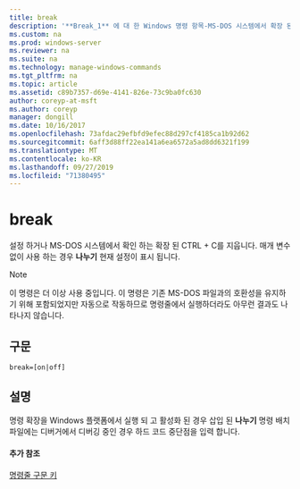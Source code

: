 ```yaml
---
title: break
description: '**Break_1** 에 대 한 Windows 명령 항목-MS-DOS 시스템에서 확장 된 CTRL + C 검사를 설정 하거나 해제 합니다. 매개 변수 없이 사용 하는 경우 **나누기** 현재 설정이 표시 됩니다. '
ms.custom: na
ms.prod: windows-server
ms.reviewer: na
ms.suite: na
ms.technology: manage-windows-commands
ms.tgt_pltfrm: na
ms.topic: article
ms.assetid: c89b7357-d69e-4141-826e-73c9ba0fc630
author: coreyp-at-msft
ms.author: coreyp
manager: dongill
ms.date: 10/16/2017
ms.openlocfilehash: 73afdac29efbfd9efec88d297cf4185ca1b92d62
ms.sourcegitcommit: 6aff3d88ff22ea141a6ea6572a5ad8dd6321f199
ms.translationtype: MT
ms.contentlocale: ko-KR
ms.lasthandoff: 09/27/2019
ms.locfileid: "71380495"
---
```

# <a name="break"></a>break



설정 하거나 MS-DOS 시스템에서 확인 하는 확장 된 CTRL + C를 지웁니다. 매개 변수 없이 사용 하는 경우 **나누기** 현재 설정이 표시 됩니다.

> [!NOTE]
> 이 명령은 더 이상 사용 중입니다. 이 명령은 기존 MS-DOS 파일과의 호환성을 유지하기 위해 포함되었지만 자동으로 작동하므로 명령줄에서 실행하더라도 아무런 결과도 나타나지 않습니다.

## <a name="syntax"></a>구문

```
break=[on|off]
```

## <a name="remarks"></a>설명

명령 확장을 Windows 플랫폼에서 실행 되 고 활성화 된 경우 삽입 된 **나누기** 명령 배치 파일에는 디버거에서 디버깅 중인 경우 하드 코드 중단점을 입력 합니다.

#### <a name="additional-references"></a>추가 참조

[명령줄 구문 키](command-line-syntax-key.md)
